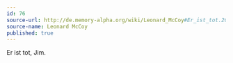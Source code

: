 ```yaml
---
id: 76
source-url: http://de.memory-alpha.org/wiki/Leonard_McCoy#Er_ist_tot.2C_Jim.21
source-name: Leonard McCoy
published: true
---
```

Er ist tot, Jim.
